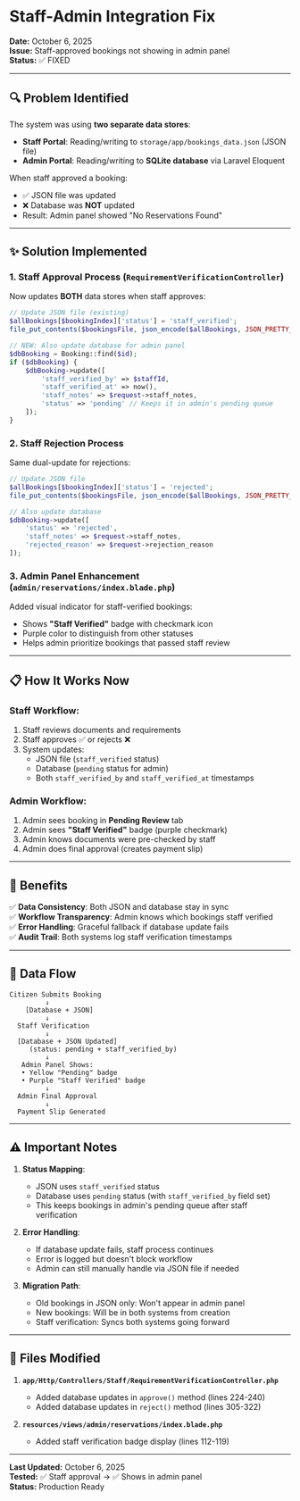 # Staff-Admin Integration Fix

**Date:** October 6, 2025  
**Issue:** Staff-approved bookings not showing in admin panel  
**Status:** ✅ FIXED

---

## 🔍 Problem Identified

The system was using **two separate data stores**:
- **Staff Portal**: Reading/writing to `storage/app/bookings_data.json` (JSON file)
- **Admin Portal**: Reading/writing to **SQLite database** via Laravel Eloquent

When staff approved a booking:
- ✅ JSON file was updated
- ❌ Database was **NOT** updated
- Result: Admin panel showed "No Reservations Found"

---

## ✨ Solution Implemented

### 1. **Staff Approval Process** (`RequirementVerificationController`)

Now updates **BOTH** data stores when staff approves:

```php
// Update JSON file (existing)
$allBookings[$bookingIndex]['status'] = 'staff_verified';
file_put_contents($bookingsFile, json_encode($allBookings, JSON_PRETTY_PRINT));

// NEW: Also update database for admin panel
$dbBooking = Booking::find($id);
if ($dbBooking) {
    $dbBooking->update([
        'staff_verified_by' => $staffId,
        'staff_verified_at' => now(),
        'staff_notes' => $request->staff_notes,
        'status' => 'pending' // Keeps it in admin's pending queue
    ]);
}
```

### 2. **Staff Rejection Process**

Same dual-update for rejections:

```php
// Update JSON file
$allBookings[$bookingIndex]['status'] = 'rejected';
file_put_contents($bookingsFile, json_encode($allBookings, JSON_PRETTY_PRINT));

// Also update database
$dbBooking->update([
    'status' => 'rejected',
    'staff_notes' => $request->staff_notes,
    'rejected_reason' => $request->rejection_reason
]);
```

### 3. **Admin Panel Enhancement** (`admin/reservations/index.blade.php`)

Added visual indicator for staff-verified bookings:

- Shows **"Staff Verified"** badge with checkmark icon
- Purple color to distinguish from other statuses
- Helps admin prioritize bookings that passed staff review

---

## 📋 How It Works Now

### Staff Workflow:
1. Staff reviews documents and requirements
2. Staff approves ✅ or rejects ❌
3. System updates:
   - JSON file (`staff_verified` status)
   - Database (`pending` status for admin)
   - Both `staff_verified_by` and `staff_verified_at` timestamps

### Admin Workflow:
1. Admin sees booking in **Pending Review** tab
2. Admin sees **"Staff Verified"** badge (purple checkmark)
3. Admin knows documents were pre-checked by staff
4. Admin does final approval (creates payment slip)

---

## 🎯 Benefits

✅ **Data Consistency**: Both JSON and database stay in sync  
✅ **Workflow Transparency**: Admin knows which bookings staff verified  
✅ **Error Handling**: Graceful fallback if database update fails  
✅ **Audit Trail**: Both systems log staff verification timestamps  

---

## 🔄 Data Flow

```
Citizen Submits Booking
         ↓
    [Database + JSON]
         ↓
  Staff Verification
         ↓
  [Database + JSON Updated]
     (status: pending + staff_verified_by)
         ↓
   Admin Panel Shows:
   • Yellow "Pending" badge
   • Purple "Staff Verified" badge
         ↓
  Admin Final Approval
         ↓
  Payment Slip Generated
```

---

## ⚠️ Important Notes

1. **Status Mapping**:
   - JSON uses `staff_verified` status
   - Database uses `pending` status (with `staff_verified_by` field set)
   - This keeps bookings in admin's pending queue after staff verification

2. **Error Handling**:
   - If database update fails, staff process continues
   - Error is logged but doesn't block workflow
   - Admin can still manually handle via JSON file if needed

3. **Migration Path**:
   - Old bookings in JSON only: Won't appear in admin panel
   - New bookings: Will be in both systems from creation
   - Staff verification: Syncs both systems going forward

---

## 📝 Files Modified

1. **`app/Http/Controllers/Staff/RequirementVerificationController.php`**
   - Added database updates in `approve()` method (lines 224-240)
   - Added database updates in `reject()` method (lines 305-322)

2. **`resources/views/admin/reservations/index.blade.php`**
   - Added staff verification badge display (lines 112-119)

---

**Last Updated:** October 6, 2025  
**Tested:** ✅ Staff approval → ✅ Shows in admin panel  
**Status:** Production Ready


